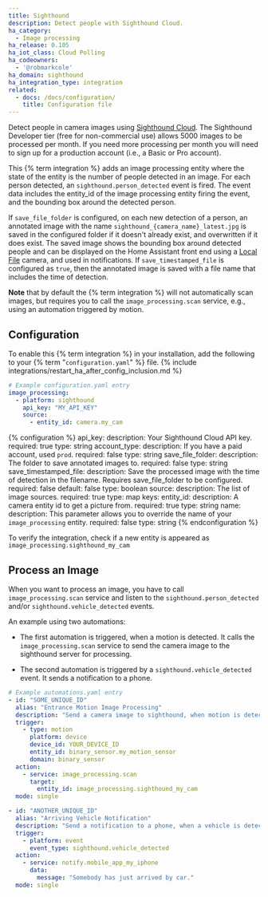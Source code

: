```yaml
---
title: Sighthound
description: Detect people with Sighthound Cloud.
ha_category:
  - Image processing
ha_release: 0.105
ha_iot_class: Cloud Polling
ha_codeowners:
  - '@robmarkcole'
ha_domain: sighthound
ha_integration_type: integration
related:
  - docs: /docs/configuration/
    title: Configuration file
---
```


Detect people in camera images using [Sighthound Cloud](https://www.sighthound.com/products/cloud). The Sighthound Developer tier (free for non-commercial use) allows 5000 images to be processed per month. If you need more processing per month you will need to sign up for a production account (i.e., a Basic or Pro account).

This {% term integration %} adds an image processing entity where the state of the entity is the number of people detected in an image. For each person detected, an `sighthound.person_detected` event is fired. The event data includes the entity_id of the image processing entity firing the event, and the bounding box around the detected person.

If `save_file_folder` is configured, on each new detection of a person, an annotated image with the name `sighthound_{camera_name}_latest.jpg` is saved in the configured folder if it doesn't already exist, and overwritten if it does exist. The saved image shows the bounding box around detected people and can be displayed on the Home Assistant front end using a [Local File](/integrations/local_file/) camera, and used in notifications. If `save_timestamped_file` is configured as `true`, then the annotated image is saved with a file name that includes the time of detection.

**Note** that by default the {% term integration %} will not automatically scan images, but requires you to call the `image_processing.scan` service, e.g., using an automation triggered by motion.

## Configuration

To enable this {% term integration %} in your installation, add the following to your {% term "`configuration.yaml`" %} file.
{% include integrations/restart_ha_after_config_inclusion.md %}

```yaml
# Example configuration.yaml entry
image_processing:
  - platform: sighthound
    api_key: "MY_API_KEY"
    source:
      - entity_id: camera.my_cam
```

{% configuration %}
api_key:
  description: Your Sighthound Cloud API key.
  required: true
  type: string
account_type:
  description: If you have a paid account, used `prod`.
  required: false
  type: string
save_file_folder:
  description: The folder to save annotated images to.
  required: false
  type: string
save_timestamped_file:
  description: Save the processed image with the time of detection in the filename. Requires save_file_folder to be configured.
  required: false
  default: false
  type: boolean
source:
  description: The list of image sources.
  required: true
  type: map
  keys:
    entity_id:
      description: A camera entity id to get a picture from.
      required: true
      type: string
    name:
      description: This parameter allows you to override the name of your `image_processing` entity.
      required: false
      type: string
{% endconfiguration %}

To verify the integration, check if a new entity is appeared as `image_processing.sighthound_my_cam`

## Process an Image

When you want to process an image, you have to call `image_processing.scan` service and listen to the `sighthound.person_detected` and/or `sighthound.vehicle_detected` events.

An example using two automations:

- The first automation is triggered, when a motion is detected. It calls the `image_processing.scan` service to send the camera image to the sighthound server for processing.

- The second automation is triggered by a `sighthound.vehicle_detected` event. It sends a notification to a phone.

```yaml
# Example automations.yaml entry
- id: "SOME_UNIQUE_ID"
  alias: "Entrance Motion Image Processing"
  description: "Send a camera image to sighthound, when motion is detected at the entrance"
  trigger:
    - type: motion
      platform: device
      device_id: YOUR_DEVICE_ID
      entity_id: binary_sensor.my_motion_sensor
      domain: binary_sensor
  action:
    - service: image_processing.scan
      target:
        entity_id: image_processing.sighthound_my_cam
  mode: single

- id: "ANOTHER_UNIQUE_ID"
  alias: "Arriving Vehicle Notification"
  description: "Send a notification to a phone, when a vehicle is detected at the entrance"
  trigger:
    - platform: event
      event_type: sighthound.vehicle_detected
  action:
    - service: notify.mobile_app_my_iphone
      data:
        message: "Somebody has just arrived by car."
  mode: single
```

